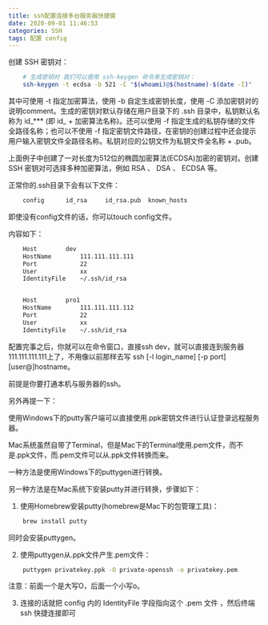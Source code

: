 ```yaml
---
title: ssh配置连接多台服务器快捷键
date: 2020-09-01 11:46:53
categories: SSH
tags: 配置 config
---
```


创建 SSH 密钥对：

```bash
    # 生成密钥对 我们可以使用 ssh-keygen 命令来生成密钥对：
    ssh-keygen -t ecdsa -b 521 -C "$(whoami)@$(hostname)-$(date -I)"
```
其中可使用 -t 指定加密算法，使用 -b 自定生成密钥长度，使用 -C 添加密钥对的说明comment。生成的密钥对默认存储在用户目录下的 .ssh 目录中，私钥默认名称为 id_*** (即 id_ + 加密算法名称)。还可以使用 -f 指定生成的私钥存储的文件全路径名称；也可以不使用 -f 指定密钥文件路径，在密钥的创建过程中还会提示用户输入密钥文件全路径名称。私钥对应的公钥文件为私钥文件全名称 + .pub。

上面例子中创建了一对长度为512位的椭圆加密算法(ECDSA)加密的密钥对。创建 SSH 密钥对可选择多种加密算法，例如 RSA 、 DSA 、 ECDSA 等。



正常你的.ssh目录下会有以下文件：

```bash
    config      id_rsa     id_rsa.pub  known_hosts
```

即使没有config文件的话，你可以touch config文件。

内容如下：

```bash
    Host        dev
    HostName        111.111.111.111
    Port            22
    User            xx
    IdentityFile    ~/.ssh/id_rsa


    Host        pro1
    HostName        111.111.111.112
    Port            22
    User            xx
    IdentityFile    ~/.ssh/id_rsa
```

配置完事之后，你就可以在命令窗口，直接ssh dev，就可以直接连到服务器111.111.111.111上了，不用像以前那样去写
ssh [-l login_name] [-p port] [user@]hostname。

前提是你要打通本机与服务器的ssh。


另外再提一下：

使用Windows下的putty客户端可以直接使用.ppk密钥文件进行认证登录远程服务器。

Mac系统虽然自带了Terminal，但是Mac下的Terminal使用.pem文件，而不是.ppk文件，而.pem文件可以从.ppk文件转换而来。

一种方法是使用Windows下的puttygen进行转换。

另一种方法是在Mac系统下安装putty并进行转换，步骤如下：

1. 使用Homebrew安装putty(homebrew是Mac下的包管理工具)：

```bash 
    brew install putty
```

同时会安装puttygen。

2. 使用puttygen从.ppk文件产生.pem文件：

```bash
    puttygen privatekey.ppk -O private-openssh -o privatekey.pem
```

注意：前面一个是大写O，后面一个小写o。

3. 连接的话就把 config 内的 IdentityFile 字段指向这个 .pem 文件 ，然后终端 ssh 快捷连接即可